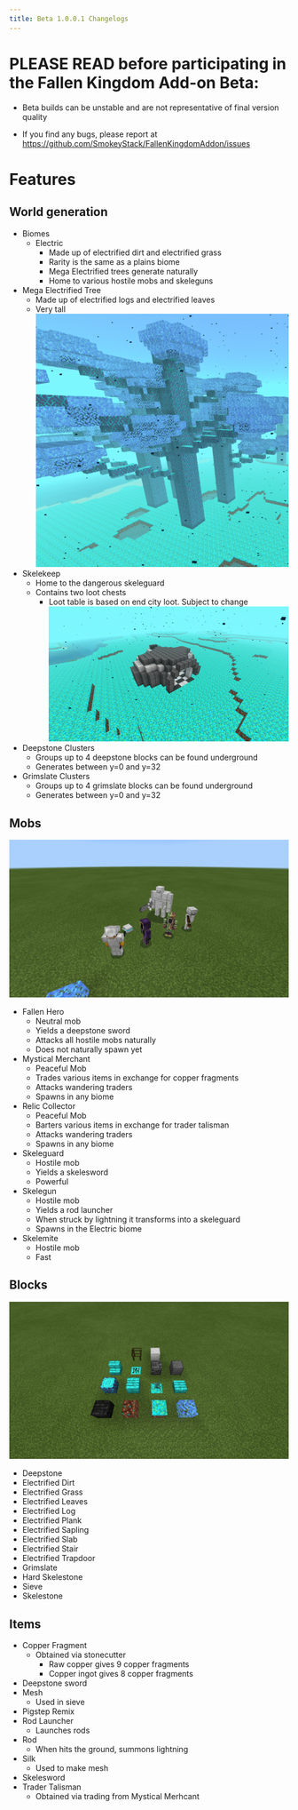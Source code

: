 ```yaml
---
title: Beta 1.0.0.1 Changelogs
---
```


# PLEASE READ before participating in the Fallen Kingdom Add-on Beta: 

- Beta builds can be unstable and are not representative of final version quality

- If you find any bugs, please report at https://github.com/SmokeyStack/FallenKingdomAddon/issues

# Features
## World generation
- Biomes
    - Electric
        - Made up of electrified dirt and electrified grass
        - Rarity is the same as a plains biome
        - Mega Electrified trees generate naturally
        - Home to various hostile mobs and skeleguns
- Mega Electrified Tree
    - Made up of electrified logs and electrified leaves
    - Very tall
![](/assets/images/changelogs/electrified_tree.png)
- Skelekeep
    - Home to the dangerous skeleguard
    - Contains two loot chests
        - Loot table is based on end city loot. Subject to change
![](/assets/images/changelogs/skelekeep.png)
- Deepstone Clusters
    - Groups up to 4 deepstone blocks can be found underground
    - Generates between y=0 and y=32
- Grimslate Clusters
    - Groups up to 4 grimslate blocks can be found underground
    - Generates between y=0 and y=32
## Mobs
![](/assets/images/changelogs/mobs.png)
- Fallen Hero
    - Neutral mob
    - Yields a deepstone sword
    - Attacks all hostile mobs naturally
    - Does not naturally spawn yet
- Mystical Merchant
    - Peaceful Mob
    - Trades various items in exchange for copper fragments
    - Attacks wandering traders
    - Spawns in any biome
- Relic Collector
    - Peaceful Mob
    - Barters various items in exchange for trader talisman
    - Attacks wandering traders
    - Spawns in any biome
- Skeleguard
    - Hostile mob
    - Yields a skelesword
    - Powerful
- Skelegun
    - Hostile mob
    - Yields a rod launcher
    - When struck by lightning it transforms into a skeleguard
    - Spawns in the Electric biome
- Skelemite
    - Hostile mob
    - Fast
## Blocks
![](/assets/images/changelogs/blocks.png)
- Deepstone
- Electrified Dirt
- Electrified Grass
- Electrified Leaves
- Electrified Log
- Electrified Plank
- Electrified Sapling
- Electrified Slab
- Electrified Stair
- Electrified Trapdoor
- Grimslate
- Hard Skelestone
- Sieve
- Skelestone
## Items
- Copper Fragment
    - Obtained via stonecutter
        - Raw copper gives 9 copper fragments
        - Copper ingot gives 8 copper fragments
- Deepstone sword
- Mesh
    - Used in sieve
- Pigstep Remix
- Rod Launcher
    - Launches rods
- Rod
    - When hits the ground, summons lightning
- Silk
    - Used to make mesh
- Skelesword
- Trader Talisman
    - Obtained via trading from Mystical Merhcant